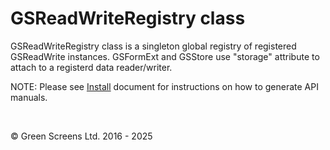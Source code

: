 # GSReadWriteRegistry class
 
GSReadWriteRegistry class is a singleton global registry of registered GSReadWrite instances.
GSFormExt and GSStore use "storage" attribute to attach to a registerd data reader/writer.

NOTE: Please see [Install](../install.md) document for instructions on how to generate API manuals.
 
<br>

&copy; Green Screens Ltd. 2016 - 2025
